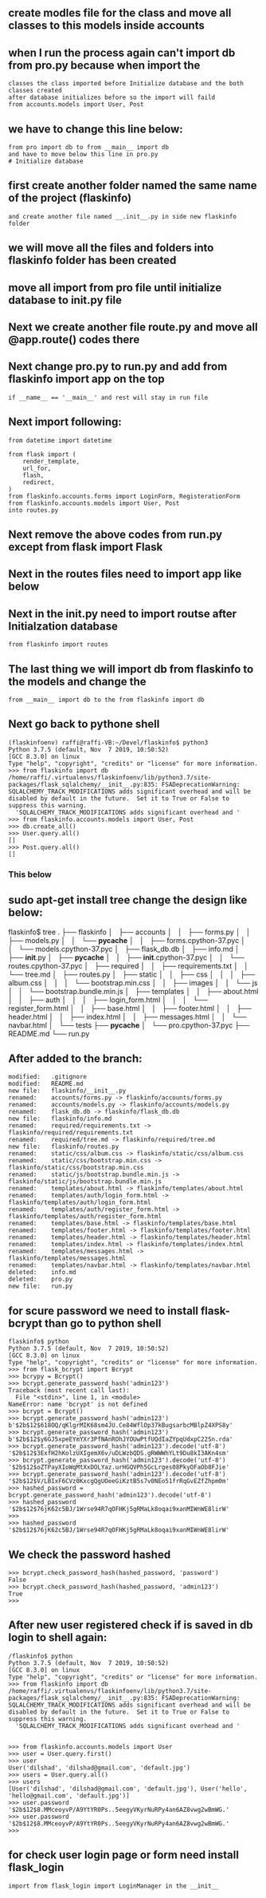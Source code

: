 ## create modles file for the class and move all classes to this models inside accounts
## when I run the process again can't import db from pro.py because when import the 
	classes the class imported before Initialize database and the both classes created
	after database initializes before so the import will faild
	from accounts.models import User, Post

## we have to change this line below:
	from pro import db to from __main__ import db
	and have to move below this line in pro.py
	# Initialize database

## first create another folder named the same name of the project (flaskinfo)
	and create another file named __.init__.py in side new flaskinfo folder

## we will move all the files and folders into flaskinfo folder has been created
	
## move all import from pro file until initialize database to __init__.py file

## Next we create another file route.py and move all @app.route() codes there 

## Next change pro.py to run.py and add from flaskinfo import app on the top
	if __name__ == '__main__' and rest will stay in run file

## Next import following:
	from datetime import datetime

	from flask import (
	    render_template,
	    url_for,
	    flash,
	    redirect,
	)
	from flaskinfo.accounts.forms import LoginForm, RegisterationForm 
	from flaskinfo.accounts.models import User, Post
	into routes.py

## Next remove the above codes from run.py except from flask import Flask

## Next in the routes files need to import app like below

## Next in the __init__.py need to import routse after Initialzation database
	from flaskinfo import routes

## The last thing we will import db from flaskinfo to the models and change the 
	from __main__ import db to the from flaskinfo import db

## Next go back to pythone shell
	(flaskinfoenv) raffi@raffi-VB:~/Devel/flaskinfo$ python3
	Python 3.7.5 (default, Nov  7 2019, 10:50:52) 
	[GCC 8.3.0] on linux
	Type "help", "copyright", "credits" or "license" for more information.
	>>> from flaskinfo import db
	/home/raffi/.virtualenvs/flaskinfoenv/lib/python3.7/site-packages/flask_sqlalchemy/__init__.py:835: FSADeprecationWarning: SQLALCHEMY_TRACK_MODIFICATIONS adds significant overhead and will be disabled by default in the future.  Set it to True or False to suppress this warning.
	  'SQLALCHEMY_TRACK_MODIFICATIONS adds significant overhead and '
	>>> from flaskinfo.accounts.models import User, Post
	>>> db.create_all()
	>>> User.query.all()
	[]
	>>> Post.query.all()
	[]
### This below 

## sudo apt-get install tree change the design like below:

flaskinfo$ tree
.
├── flaskinfo
│   ├── accounts
│   │   ├── forms.py
│   │   ├── models.py
│   │   └── __pycache__
│   │       ├── forms.cpython-37.pyc
│   │       └── models.cpython-37.pyc
│   ├── flask_db.db
│   ├── info.md
│   ├── __init__.py
│   ├── __pycache__
│   │   ├── __init__.cpython-37.pyc
│   │   └── routes.cpython-37.pyc
│   ├── required
│   │   ├── requirements.txt
│   │   └── tree.md
│   ├── routes.py
│   ├── static
│   │   ├── css
│   │   │   ├── album.css
│   │   │   └── bootstrap.min.css
│   │   ├── images
│   │   └── js
│   │       └── bootstrap.bundle.min.js
│   ├── templates
│   │   ├── about.html
│   │   ├── auth
│   │   │   ├── login_form.html
│   │   │   └── register_form.html
│   │   ├── base.html
│   │   ├── footer.html
│   │   ├── header.html
│   │   ├── index.html
│   │   ├── messages.html
│   │   └── navbar.html
│   └── tests
├── __pycache__
│   └── pro.cpython-37.pyc
├── README.md
└── run.py

## After added to the branch:
	modified:   .gitignore
	modified:   README.md
	new file:   flaskinfo/__init__.py
	renamed:    accounts/forms.py -> flaskinfo/accounts/forms.py
	renamed:    accounts/models.py -> flaskinfo/accounts/models.py
	renamed:    flask_db.db -> flaskinfo/flask_db.db
	new file:   flaskinfo/info.md
	renamed:    required/requirements.txt -> flaskinfo/required/requirements.txt
	renamed:    required/tree.md -> flaskinfo/required/tree.md
	new file:   flaskinfo/routes.py
	renamed:    static/css/album.css -> flaskinfo/static/css/album.css
	renamed:    static/css/bootstrap.min.css -> flaskinfo/static/css/bootstrap.min.css
	renamed:    static/js/bootstrap.bundle.min.js -> flaskinfo/static/js/bootstrap.bundle.min.js
	renamed:    templates/about.html -> flaskinfo/templates/about.html
	renamed:    templates/auth/login_form.html -> flaskinfo/templates/auth/login_form.html
	renamed:    templates/auth/register_form.html -> flaskinfo/templates/auth/register_form.html
	renamed:    templates/base.html -> flaskinfo/templates/base.html
	renamed:    templates/footer.html -> flaskinfo/templates/footer.html
	renamed:    templates/header.html -> flaskinfo/templates/header.html
	renamed:    templates/index.html -> flaskinfo/templates/index.html
	renamed:    templates/messages.html -> flaskinfo/templates/messages.html
	renamed:    templates/navbar.html -> flaskinfo/templates/navbar.html
	deleted:    info.md
	deleted:    pro.py
	new file:   run.py

## for scure password we need to install flask-bcrypt than go to python shell
	flaskinfo$ python
	Python 3.7.5 (default, Nov  7 2019, 10:50:52) 
	[GCC 8.3.0] on linux
	Type "help", "copyright", "credits" or "license" for more information.
	>>> from flask_bcrypt import Bcrypt
	>>> bcrypy = Bcrypt()
	>>> bcrypt.generate_password_hash('admin123')
	Traceback (most recent call last):
	  File "<stdin>", line 1, in <module>
	NameError: name 'bcrypt' is not defined
	>>> bcrypt = Bcrypt()
	>>> bcrypt.generate_password_hash('admin123')
	b'$2b$12$618OQ/qKlgrMIK68sm4JU.Ce84WflOp37kBugsarbcMBlpZ4XPS8y'
	>>> bcrypt.generate_password_hash('admin123')
	b'$2b$12$y6GJ5xpeEYmYXr3PfNAnROhJYOUwPtfUQdIaZYpqUdxpC22Sn.rda'
	>>> bcrypt.generate_password_hash('admin123').decode('utf-8')
	'$2b$12$3ExfH2hKolzUXIgemX6v/uDLWzbQDS.gRWWWhYLt9Du8kI3AKn4sm'
	>>> bcrypt.generate_password_hash('admin123').decode('utf-8')
	'$2b$12$oZTPayXIoWqMtXxDOLYaz.urHGQVPh5GcLrges08PkyOFaOb8FJie'
	>>> bcrypt.generate_password_hash('admin123').decode('utf-8')
	'$2b$12$V/LBIxF6CVz0KxcgQgUOeeGiKztB5s7v0NEo51frRqGvEZfZhpm0m'
	>>> hashed_password = bcrypt.generate_password_hash('admin123').decode('utf-8')
	>>> hashed_password
	'$2b$12$76jK62c5BJ/1Wrse94R7qOFHKj5gRMaLk8oqai9xanMIWnWE8lirW'
	>>> 
	>>> hashed_password
	'$2b$12$76jK62c5BJ/1Wrse94R7qOFHKj5gRMaLk8oqai9xanMIWnWE8lirW'

## We check the password hashed
	>>> bcrypt.check_password_hash(hashed_password, 'password')
	False
	>>> bcrypt.check_password_hash(hashed_password, 'admin123')
	True
	>>> 

## After new user registered check if is saved in db login to shell again:
	/flaskinfo$ python
	Python 3.7.5 (default, Nov  7 2019, 10:50:52) 
	[GCC 8.3.0] on linux
	Type "help", "copyright", "credits" or "license" for more information.
	>>> from flaskinfo import db
	/home/raffi/.virtualenvs/flaskinfoenv/lib/python3.7/site-packages/flask_sqlalchemy/__init__.py:835: FSADeprecationWarning: SQLALCHEMY_TRACK_MODIFICATIONS adds significant overhead and will be disabled by default in the future.  Set it to True or False to suppress this warning.
	  'SQLALCHEMY_TRACK_MODIFICATIONS adds significant overhead and '


	>>> from flaskinfo.accounts.models import User
	>>> user = User.query.first()
	>>> user
	User('dilshad', 'dilshad@gmail.com', 'default.jpg')
	>>> users = User.query.all()
	>>> users
	[User('dilshad', 'dilshad@gmail.com', 'default.jpg'), User('hello', 'hello@gmail.com', 'default.jpg')]
	>>> user.password
	'$2b$12$8.MMceoyvP/A9YtYR0Ps..5eegyVKyrNuRPy4an6AZ8vwg2wBmWG.'
	>>> user.password
	'$2b$12$8.MMceoyvP/A9YtYR0Ps..5eegyVKyrNuRPy4an6AZ8vwg2wBmWG.'
	>>> 

## for check user login page or form need install flask_login
	import from flask_login import LoginManager in the __init__


